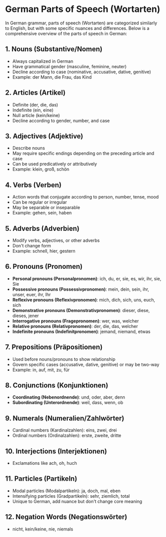 # German Parts of Speech (Wortarten)

In German grammar, parts of speech (Wortarten) are categorized similarly to English, but with some specific nuances and differences. Below is a comprehensive overview of the parts of speech in German:

## 1. Nouns (Substantive/Nomen)
- Always capitalized in German
- Have grammatical gender (masculine, feminine, neuter)
- Decline according to case (nominative, accusative, dative, genitive)
- Example: der Mann, die Frau, das Kind

## 2. Articles (Artikel)
- Definite (der, die, das)
- Indefinite (ein, eine)
- Null article (kein/keine)
- Decline according to gender, number, and case

## 3. Adjectives (Adjektive)
- Describe nouns
- May require specific endings depending on the preceding article and case
- Can be used predicatively or attributively
- Example: klein, groß, schön

## 4. Verbs (Verben)
- Action words that conjugate according to person, number, tense, mood
- Can be regular or irregular
- May be separable or inseparable
- Example: gehen, sein, haben

## 5. Adverbs (Adverbien)
- Modify verbs, adjectives, or other adverbs
- Don't change form
- Example: schnell, hier, gestern

## 6. Pronouns (Pronomen)
- **Personal pronouns (Personalpronomen)**: ich, du, er, sie, es, wir, ihr, sie, Sie
- **Possessive pronouns (Possessivpronomen)**: mein, dein, sein, ihr, unser, euer, ihr, Ihr
- **Reflexive pronouns (Reflexivpronomen)**: mich, dich, sich, uns, euch, sich
- **Demonstrative pronouns (Demonstrativpronomen)**: dieser, diese, dieses, jener
- **Interrogative pronouns (Fragepronomen)**: wer, was, welcher
- **Relative pronouns (Relativpronomen)**: der, die, das, welcher
- **Indefinite pronouns (Indefinitpronomen)**: jemand, niemand, etwas

## 7. Prepositions (Präpositionen)
- Used before nouns/pronouns to show relationship
- Govern specific cases (accusative, dative, genitive) or may be two-way
- Example: in, auf, mit, zu, für

## 8. Conjunctions (Konjunktionen)
- **Coordinating (Nebenordnende)**: und, oder, aber, denn
- **Subordinating (Unterordnende)**: weil, dass, wenn, ob

## 9. Numerals (Numeralien/Zahlwörter)
- Cardinal numbers (Kardinalzahlen): eins, zwei, drei
- Ordinal numbers (Ordinalzahlen): erste, zweite, dritte

## 10. Interjections (Interjektionen)
- Exclamations like ach, oh, huch

## 11. Particles (Partikeln)
- Modal particles (Modalpartikeln): ja, doch, mal, eben
- Intensifying particles (Gradpartikeln): sehr, ziemlich, total
- Unique to German, add nuance but don't change core meaning

## 12. Negation Words (Negationswörter)
- nicht, kein/keine, nie, niemals
